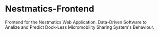 # Nestmatics-Frontend
Frontend for the Nestmatics Web Application. Data-Driven Software to Analize and Predict Dock-Less Micromobility Sharing System's Behaviour.
